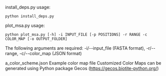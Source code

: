 install_deps.py
usage:  
```
python install_deps.py
```

plot_msa.py
usage:  
```
python plot_msa.py [-h] -i INPUT_FILE [-p POSITIONS] -r RANGE -c COLOR_MAP [-o OUTPUT_FOLDER]
```
The following arguments are required: -i/--input_file (FASTA format), -r/--range, -c/--color_map (JSON format)

a_color_scheme.json
        Example color map file
        Customized Color Maps can be generated using Python package Gecos (https://gecos.biotite-python.org/)
